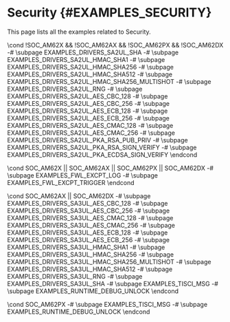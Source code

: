 #  Security {#EXAMPLES_SECURITY}

This page lists all the examples related to Security.

\cond !SOC_AM62X && !SOC_AM62AX && !SOC_AM62PX && !SOC_AM62DX
-# \subpage EXAMPLES_DRIVERS_SA2UL_SHA
-# \subpage EXAMPLES_DRIVERS_SA2UL_HMAC_SHA1
-# \subpage EXAMPLES_DRIVERS_SA2UL_HMAC_SHA256
-# \subpage EXAMPLES_DRIVERS_SA2UL_HMAC_SHA512
-# \subpage EXAMPLES_DRIVERS_SA2UL_HMAC_SHA256_MULTISHOT
-# \subpage EXAMPLES_DRIVERS_SA2UL_RNG
-# \subpage EXAMPLES_DRIVERS_SA2UL_AES_CBC_128
-# \subpage EXAMPLES_DRIVERS_SA2UL_AES_CBC_256
-# \subpage EXAMPLES_DRIVERS_SA2UL_AES_ECB_128
-# \subpage EXAMPLES_DRIVERS_SA2UL_AES_ECB_256
-# \subpage EXAMPLES_DRIVERS_SA2UL_AES_CMAC_128
-# \subpage EXAMPLES_DRIVERS_SA2UL_AES_CMAC_256
-# \subpage EXAMPLES_DRIVERS_SA2UL_PKA_RSA_PUB_PRIV
-# \subpage EXAMPLES_DRIVERS_SA2UL_PKA_RSA_SIGN_VERIFY
-# \subpage EXAMPLES_DRIVERS_SA2UL_PKA_ECDSA_SIGN_VERIFY
\endcond

\cond SOC_AM62X || SOC_AM62AX || SOC_AM62PX || SOC_AM62DX
-# \subpage EXAMPLES_FWL_EXCPT_LOG
-# \subpage EXAMPLES_FWL_EXCPT_TRIGGER
\endcond

\cond SOC_AM62AX || SOC_AM62DX
-# \subpage EXAMPLES_DRIVERS_SA3UL_AES_CBC_128
-# \subpage EXAMPLES_DRIVERS_SA3UL_AES_CBC_256
-# \subpage EXAMPLES_DRIVERS_SA3UL_AES_CMAC_128
-# \subpage EXAMPLES_DRIVERS_SA3UL_AES_CMAC_256
-# \subpage EXAMPLES_DRIVERS_SA3UL_AES_ECB_128
-# \subpage EXAMPLES_DRIVERS_SA3UL_AES_ECB_256
-# \subpage EXAMPLES_DRIVERS_SA3UL_HMAC_SHA1
-# \subpage EXAMPLES_DRIVERS_SA3UL_HMAC_SHA256
-# \subpage EXAMPLES_DRIVERS_SA3UL_HMAC_SHA256_MULTISHOT
-# \subpage EXAMPLES_DRIVERS_SA3UL_HMAC_SHA512
-# \subpage EXAMPLES_DRIVERS_SA3UL_RNG
-# \subpage EXAMPLES_DRIVERS_SA3UL_SHA
-# \subpage EXAMPLES_TISCI_MSG
-# \subpage EXAMPLES_RUNTIME_DEBUG_UNLOCK
\endcond

\cond SOC_AM62PX
-# \subpage EXAMPLES_TISCI_MSG
-# \subpage EXAMPLES_RUNTIME_DEBUG_UNLOCK
\endcond